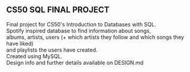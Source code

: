 ## CS50 SQL FINAL PROJECT<br />
Final project for CS50's Introduction to Databases with SQL. <br/>
Spotify inspired database to find information about songs, <br/>
albums, artists, users (+ which artists they follow and which songs they have liked) <br/>
and playlists the users have created. <br/>
Created using MySQL. <br/>
Design info and further details available on DESIGN.md <br/>
